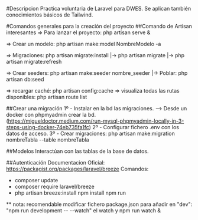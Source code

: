 #Descripcion
Practica voluntaria de Laravel para DWES.
Se aplican también conocimientos básicos de Tailwind.

#Comandos generales para la creación del proyecto
##Comando de Artisan interesantes
=> Para lanzar el proyecto: php artisan serve &

=> Crear un modelo: php artisan make:model NombreModelo -a

=> Migraciones: php artisan migrate:install
|-> php artisan migrate
|-> php artisan migrate:refresh

=> Crear seeders: php artisan make:seeder nombre_seeder
|-> Poblar: php artisan db:seed

=> recargar caché: php artisan config:cache
=> visualiza todas las rutas disponibles: php artisan route list


##Crear una migración
1º - Instalar en la bd las migraciones.
--> Desde un docker con phpmyadmin crear la bd. 
(https://migueldoctor.medium.com/run-mysql-phpmyadmin-locally-in-3-steps-using-docker-74eb735fa1fc)
2º - Configurar fichero .env con los datos de acceso.
3º - Crear migraciones: php artisan make:migration nombreTabla --table nombreTabla

##Modelos
Interactúan con las tablas de la base de datos.

##Autenticación
Documentacion Oficial: https://packagist.org/packages/laravel/breeze
Comandos: 
- composer update
- composer require laravel/breeze
- php artisan breeze:install
npm install
npm run

** nota: recomendable modificar fichero package.json para añadir en 
"dev": "npm run development -- --watch" el watch y npm run watch &




